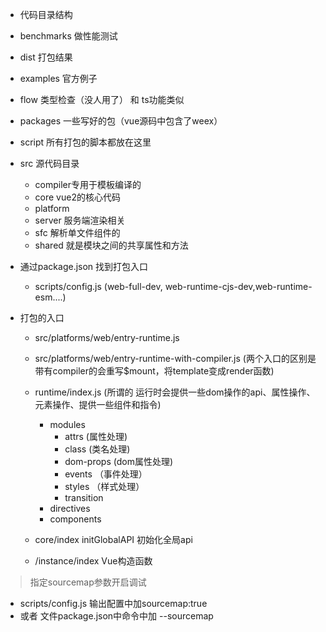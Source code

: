 - 代码目录结构
- benchmarks  做性能测试
- dist 打包结果
- examples 官方例子
- flow 类型检查（没人用了） 和 ts功能类似
- packages 一些写好的包（vue源码中包含了weex）
- script 所有打包的脚本都放在这里
- src 源代码目录
  - compiler专用于模板编译的
  - core vue2的核心代码
  - platform 
  - server 服务端渲染相关
  - sfc 解析单文件组件的
  - shared 就是模块之间的共享属性和方法


- 通过package.json 找到打包入口
  - scripts/config.js (web-full-dev, web-runtime-cjs-dev,web-runtime-esm....)
- 打包的入口
  - src/platforms/web/entry-runtime.js
  - src/platforms/web/entry-runtime-with-compiler.js (两个入口的区别是带有compiler的会重写$mount，将template变成render函数)
  - runtime/index.js (所谓的 运行时会提供一些dom操作的api、属性操作、元素操作、提供一些组件和指令)
    - modules
      - attrs (属性处理)
      - class (类名处理)
      - dom-props (dom属性处理)
      - events （事件处理）
      - styles （样式处理）
      - transition
    - directives
    - components

  - core/index initGlobalAPI 初始化全局api
  - /instance/index Vue构造函数

> 指定sourcemap参数开启调试
  - scripts/config.js 输出配置中加sourcemap:true
  - 或者 文件package.json中命令中加 --sourcemap

